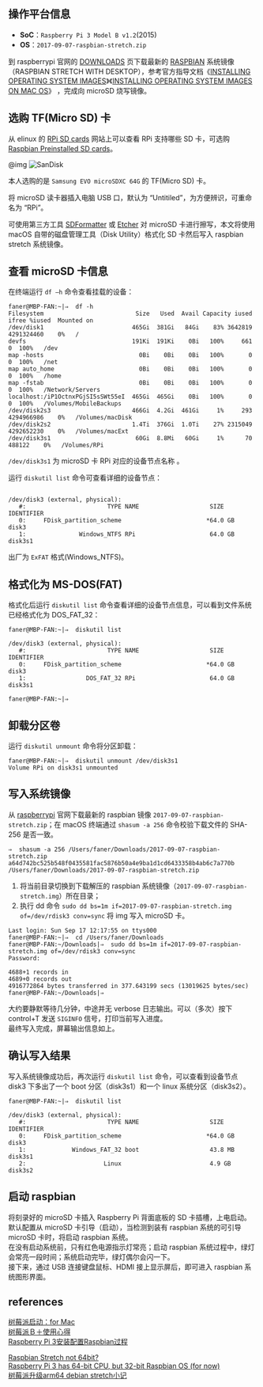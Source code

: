 ## 操作平台信息

- **SoC**：`Raspberry Pi 3 Model B v1.2`(2015)  
- **OS**：`2017-09-07-raspbian-stretch.zip`  

到 raspberrypi 官网的 [DOWNLOADS](https://www.raspberrypi.org/downloads/) 页下载最新的 [RASPBIAN](https://www.raspberrypi.org/downloads/raspbian/) 系统镜像（RASPBIAN STRETCH WITH DESKTOP），参考官方指导文档《[INSTALLING OPERATING SYSTEM IMAGES](https://www.raspberrypi.org/documentation/installation/installing-images/README.md)》《[INSTALLING OPERATING SYSTEM IMAGES ON MAC OS](https://www.raspberrypi.org/documentation/installation/installing-images/mac.md)》 ，完成向 microSD 烧写镜像。

## 选购 TF(Micro SD) 卡

从 elinux 的 [RPi SD cards](https://elinux.org/RPi_SD_cards) 网站上可以查看 RPi 支持哪些 SD 卡，可选购 [Raspbian Preinstalled SD cards](http://thepihut.com/products/raspbian-preinstalled-sd-card)。

@img ![SanDisk](https://cdn.shopify.com/s/files/1/0176/3274/products/100040_2_grande_359fbc73-0e36-49ee-8aa7-8454ffc1c2e2_1024x1024.jpg)

本人选购的是 `Samsung EVO microSDXC 64G` 的 TF(Micro SD) 卡。

将 microSD 读卡器插入电脑 USB 口，默认为 “Untitiled”，为方便辨识，可重命名为 “RPi”。

可使用第三方工具 [SDFormatter](https://www.sdcard.org/downloads/formatter_4/) 或 [Etcher](https://etcher.io/) 对 microSD 卡进行擦写，本文将使用 macOS 自带的磁盘管理工具（Disk Utility）格式化  SD 卡然后写入 raspbian stretch 系统镜像。

## 查看 microSD 卡信息

在终端运行 `df –h` 命令查看挂载的设备：

```shell
faner@MBP-FAN:~|⇒  df -h
Filesystem                          Size   Used  Avail Capacity iused      ifree %iused  Mounted on
/dev/disk1                         465Gi  381Gi   84Gi    83% 3642819 4291324460    0%   /
devfs                              191Ki  191Ki    0Bi   100%     661          0  100%   /dev
map -hosts                           0Bi    0Bi    0Bi   100%       0          0  100%   /net
map auto_home                        0Bi    0Bi    0Bi   100%       0          0  100%   /home
map -fstab                           0Bi    0Bi    0Bi   100%       0          0  100%   /Network/Servers
localhost:/iP1OctnxPGjSI5sSWt55eI  465Gi  465Gi    0Bi   100%       0          0  100%   /Volumes/MobileBackups
/dev/disk2s3                       466Gi  4.2Gi  461Gi     1%     293 4294966986    0%   /Volumes/macDisk
/dev/disk2s2                       1.4Ti  376Gi  1.0Ti    27% 2315049 4292652230    0%   /Volumes/macExt
/dev/disk3s1                        60Gi  8.8Mi   60Gi     1%      70     488122    0%   /Volumes/RPi
```

`/dev/disk3s1` 为 microSD 卡 RPi 对应的设备节点名称 。

运行 `diskutil list` 命令可查看详细的设备节点：

```shell

/dev/disk3 (external, physical):
   #:                       TYPE NAME                    SIZE       IDENTIFIER
   0:     FDisk_partition_scheme                        *64.0 GB    disk3
   1:               Windows_NTFS RPi                     64.0 GB    disk3s1
```

出厂为 `ExFAT` 格式(Windows_NTFS)。

## 格式化为 MS-DOS(FAT)

格式化后运行 `diskutil list` 命令查看详细的设备节点信息，可以看到文件系统已经格式化为 DOS_FAT_32：

```shell
faner@MBP-FAN:~|⇒  diskutil list

/dev/disk3 (external, physical):
   #:                       TYPE NAME                    SIZE       IDENTIFIER
   0:     FDisk_partition_scheme                        *64.0 GB    disk3
   1:                 DOS_FAT_32 RPi                     64.0 GB    disk3s1

faner@MBP-FAN:~|⇒  
```

## 卸载分区卷

运行 `diskutil unmount` 命令将分区卸载：

```shell
faner@MBP-FAN:~|⇒  diskutil unmount /dev/disk3s1 
Volume RPi on disk3s1 unmounted
```

## 写入系统镜像

从 [raspberrypi](https://www.raspberrypi.org/products) 官网下载最新的 raspbian 镜像 `2017-09-07-raspbian-stretch.zip`；在 macOS 终端通过 `shasum -a 256` 命令校验下载文件的 SHA-256 是否一致。

```shell
⇒  shasum -a 256 /Users/faner/Downloads/2017-09-07-raspbian-stretch.zip 
a64d742bc525b548f0435581fac5876b50a4e9ba1d1cd6433358b4ab6c7a770b  /Users/faner/Downloads/2017-09-07-raspbian-stretch.zip
```

1. 将当前目录切换到下载解压的 raspbian 系统镜像（`2017-09-07-raspbian-stretch.img`）所在目录；  
2. 执行 dd 命令 `sudo dd bs=1m if=2017-09-07-raspbian-stretch.img of=/dev/rdisk3 conv=sync` 将 img 写入 microSD 卡。  

```shell
Last login: Sun Sep 17 12:17:55 on ttys000
faner@MBP-FAN:~|⇒  cd /Users/faner/Downloads 
faner@MBP-FAN:~/Downloads|⇒  sudo dd bs=1m if=2017-09-07-raspbian-stretch.img of=/dev/rdisk3 conv=sync
Password:

4688+1 records in
4689+0 records out
4916772864 bytes transferred in 377.643199 secs (13019625 bytes/sec)
faner@MBP-FAN:~/Downloads|⇒  
```

大约要静默等待几分钟，中途并无 verbose 日志输出。可以（多次）按下 control+T 发送 `SIGINFO` 信号，打印当前写入进度。  
最终写入完成，屏幕输出信息如上。  

## 确认写入结果

写入系统镜像成功后，再次运行 `diskutil list` 命令，可以查看到设备节点 disk3 下多出了一个 boot 分区（disk3s1）和一个 linux 系统分区（disk3s2）。

```shell
faner@MBP-FAN:~|⇒  diskutil list

/dev/disk3 (external, physical):
   #:                       TYPE NAME                    SIZE       IDENTIFIER
   0:     FDisk_partition_scheme                        *64.0 GB    disk3
   1:             Windows_FAT_32 boot                    43.8 MB    disk3s1
   2:                      Linux                         4.9 GB     disk3s2
```

## 启动 raspbian

将刻录好的 microSD 卡插入 Raspberry Pi 背面底板的 SD 卡插槽，上电启动。  
默认配置从 microSD 卡引导（启动），当检测到装有 raspbian 系统的可引导 microSD 卡时，将启动 raspbian 系统。  
在没有启动系统前，只有红色电源指示灯常亮；启动 raspbian 系统过程中，绿灯会常亮一段时间；系统启动完毕，绿灯偶尔会闪一下。  
接下来，通过 USB 连接键盘鼠标、HDMI 接上显示屏后，即可进入 raspbian 系统图形界面。  

## references

[树莓派启动：for Mac](http://blog.csdn.net/selina013/article/details/51029900)  
[树莓派Ｂ＋使用心得](http://www.cnblogs.com/uestc-mm/p/6290521.html)  
[Raspberry Pi 3安装配置Raspbian过程](http://blog.csdn.net/yss28/article/details/51874104)  

[Raspbian Stretch not 64bit?](https://www.raspberrypi.org/forums/viewtopic.php?f=91&t=192321&sid=505b5ad936e7d4f9a69253b89ced4b3a)  
[Raspberry Pi 3 has 64-bit CPU, but 32-bit Raspbian OS (for now)](http://linuxgizmos.com/raspberry-pi-3-has-a-64-bit-cpu-but-a-32-bit-raspbian-os/)  
[树莓派升级arm64 debian stretch小记](http://www.jianshu.com/p/7b962b038a6c)  
